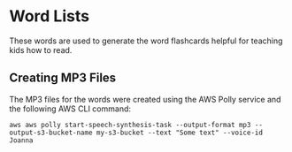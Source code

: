# Word Lists

These words are used to generate the word flashcards helpful for teaching kids how to read.

## Creating MP3 Files

The MP3 files for the words were created using the AWS Polly service and the following AWS CLI
command:

    aws aws polly start-speech-synthesis-task --output-format mp3 --output-s3-bucket-name my-s3-bucket --text "Some text" --voice-id Joanna
